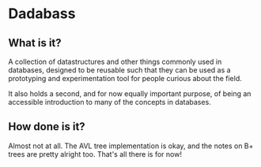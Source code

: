 Dadabass
========

What is it?
----------

A collection of datastructures and other things commonly used in databases, designed to be reusable
such that they can be used as a prototyping and experimentation tool for people curious about the
field.

It also holds a second, and for now equally important purpose, of being an accessible introduction
to many of the concepts in databases.

How done is it?
---------------

Almost not at all. The AVL tree implementation is okay, and the notes on B+ trees are pretty alright
too. That's all there is for now! 
